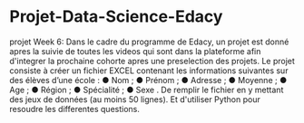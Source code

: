 # Projet-Data-Science-Edacy
projet Week 6:
Dans le cadre du programme de Edacy, un projet est donné apres la suivie de toutes les videos qui sont dans la plateforme afin d'integrer la prochaine cohorte apres une preselection des projets.
Le projet consiste à créer un fichier EXCEL contenant les informations suivantes sur des élèves d’une école :
● Nom ;
● Prénom ;
● Adresse ;
● Moyenne ;
● Age ;
● Région ;
● Spécialité ;
● Sexe .
De remplir le fichier en y mettant des jeux de données (au moins 50 lignes).
Et d'utiliser Python pour resoudre les differentes questions.
